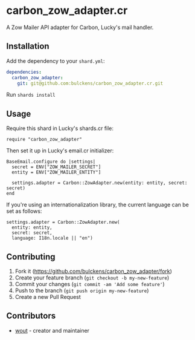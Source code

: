 # carbon_zow_adapter.cr

A Zow Mailer API adapter for Carbon, Lucky's mail handler.

## Installation

Add the dependency to your `shard.yml`:

```yaml
dependencies:
  carbon_zow_adapter:
    git: git@github.com:bulckens/carbon_zow_adapter.cr.git
```

Run `shards install`

## Usage

Require this shard in Lucky's shards.cr file:

```crystal
require "carbon_zow_adapter"
```

Then set it up in Lucky's email.cr initializer:

```crystal
BaseEmail.configure do |settings|
  secret = ENV["ZOW_MAILER_SECRET"]
  entity = ENV["ZOW_MAILER_ENTITY"]

  settings.adapter = Carbon::ZowAdapter.new(entity: entity, secret: secret)
end
```

If you're using an internationalization library, the current language can be
set as follows:

```crystal
settings.adapter = Carbon::ZowAdapter.new(
  entity: entity,
  secret: secret,
  language: I18n.locale || "en")
```

## Contributing

1. Fork it (<https://github.com/bulckens/carbon_zow_adapter/fork>)
2. Create your feature branch (`git checkout -b my-new-feature`)
3. Commit your changes (`git commit -am 'Add some feature'`)
4. Push to the branch (`git push origin my-new-feature`)
5. Create a new Pull Request

## Contributors

- [wout](https://github.com/wout) - creator and maintainer
